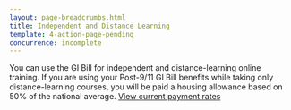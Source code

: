 ```yaml
---
layout: page-breadcrumbs.html
title: Independent and Distance Learning
template: 4-action-page-pending
concurrence: incomplete
---
```


You can use the GI Bill for independent and distance-learning online training. If you are using your Post-9/11 GI Bill benefits while taking only distance-learning courses, you will be paid a housing allowance based on 50% of the national average. [View current payment rates](http://www.benefits.va.gov/gibill/resources/benefits_resources/rate_tables.asp)
